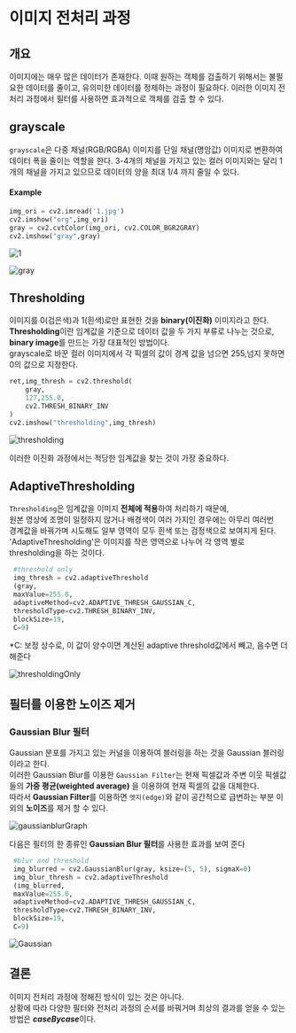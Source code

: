 # 이미지 전처리 과정

## 개요

이미지에는 매우 많은 데이터가 존재한다.
이때 원하는 객체를 검출하기 위해서는 불필요한 데이터를 줄이고,
유의미한 데이터를 정제하는 과정이 필요하다.
이러한 이미지 전처리 과정에서 필터를 사용하면 효과적으로 객체를 검출 할 수 있다.

## grayscale   

`grayscale`은 다중 채널(RGB/RGBA) 이미지를 단일 채널(명암값) 이미지로 변환하여
데이터 폭을 줄이는 역할을 한다.
3-4개의 채널을 가지고 있는 컬러 이미지와는 달리 1개의 채널을 가지고 있으므로
데이터의 양을 최대 1/4 까지 줄일 수 있다.

#### Example
```python
img_ori = cv2.imread('1.jpg')
cv2.imshow("org",img_ori)
gray = cv2.cvtColor(img_ori, cv2.COLOR_BGR2GRAY)
cv2.imshow("gray",gray)
```
![1](https://user-images.githubusercontent.com/43839951/78467561-eade2880-7748-11ea-9d2e-028ab843b9dd.jpg)

![gray](https://user-images.githubusercontent.com/43839951/78553294-f5311d00-7843-11ea-95a1-b25881264a0e.JPG)


## Thresholding   
이미지를 0(검은색)과 1(흰색)로만 표현한 것을 **binary(이진화)** 이미지라고 한다.   
**Thresholding**이란 임계값을 기준으로 데이터 값을 두 가지 부류로 나누는 것으로,    
**binary image**를 만드는 가장 대표적인 방법이다.   
grayscale로 바꾼 컬러 이미지에서 각 픽셀의 값이 경계 값을 넘으면 255,넘지 못하면 0의 값으로 지정한다.   

```python
ret,img_thresh = cv2.threshold(
    gray,
    127,255.0,
    cv2.THRESH_BINARY_INV
)
cv2.imshow("thresholding",img_thresh)
```

![thresholding](https://user-images.githubusercontent.com/43839951/78467590-2547c580-7749-11ea-9e3b-5989f33957c6.JPG)

이러한 이진화 과정에서는 적당한 임계값을 찾는 것이 가장 중요하다. 

## AdaptiveThresholding

`Thresholding`은 임계값을 이미지 **전체에 적용**하여 처리하기 때문에,   
원본 영상에 조명이 일정하지 않거나 배경색이 여러 가지인 경우에는 아무리 여러번    
경계값을 바꿔가며 시도해도 일부 영역이 모두 흰색 또는 검정색으로 보여지게 된다.   
'AdaptiveThresholding'은 이미지를 작은 영역으로 나누어 각 영역 별로 thresholding을 하는 것이다.   

```python
 #threshold only
 img_thresh = cv2.adaptiveThreshold
 (gray,
 maxValue=255.0,
 adaptiveMethod=cv2.ADAPTIVE_THRESH_GAUSSIAN_C,
 thresholdType=cv2.THRESH_BINARY_INV, 
 blockSize=19,
 C=9)
```
*C: 보정 상수로, 이 값이 양수이면 계산된 adaptive threshold값에서 빼고, 음수면 더해준다   

![thresholdingOnly](https://user-images.githubusercontent.com/43839951/78467594-2ed12d80-7749-11ea-909f-dcf9c6c977bc.JPG)  

## **필터를 이용한 노이즈 제거**

### Gaussian Blur 필터   

Gaussian 분포를 가지고 있는 커널을 이용하여 블러링을 하는 것을 Gaussian 블러링이라고 한다.   
이러한 Gaussian Blur를 이용한 `Gaussian Filter`는 현재 픽셀값과 주변 이웃 픽셀값들의 **가중 평균(weighted average)**
을 이용하여 현재 픽셀의 값을 대체한다.    
따라서 **Gaussian Filter**를 이용하면 `엣지(edge)`와 같이 공간적으로 급변하는 부분 이외의 **노이즈**를 제거 할 수 있다.   

![gaussianblurGraph](https://user-images.githubusercontent.com/43839951/78467745-ad7a9a80-774a-11ea-8d8d-4fa7da24b791.JPG)


다음은 필터의 한 종류인 **Gaussian Blur 필터**를 사용한 효과를 보여 준다

```python
 #blur and threshold
 img_blurred = cv2.GaussianBlur(gray, ksize=(5, 5), sigmaX=0)
 img_blur_thresh = cv2.adaptiveThreshold
 (img_blurred,
 maxValue=255.0,
 adaptiveMethod=cv2.ADAPTIVE_THRESH_GAUSSIAN_C,
 thresholdType=cv2.THRESH_BINARY_INV,
 blockSize=19,
 C=9)
```
![Gaussian](https://user-images.githubusercontent.com/43839951/78467606-3bee1c80-7749-11ea-93bc-29a93b7327cb.JPG)


## 결론

이미지 전처리 과정에 정해진 방식이 있는 것은 아니다.   
상황에 따라 다양한 필터와 전처리 과정의 순서를 바꿔거며 최상의 결과를 얻을 수 있는   
방법은 ***caseBycase***이다.
